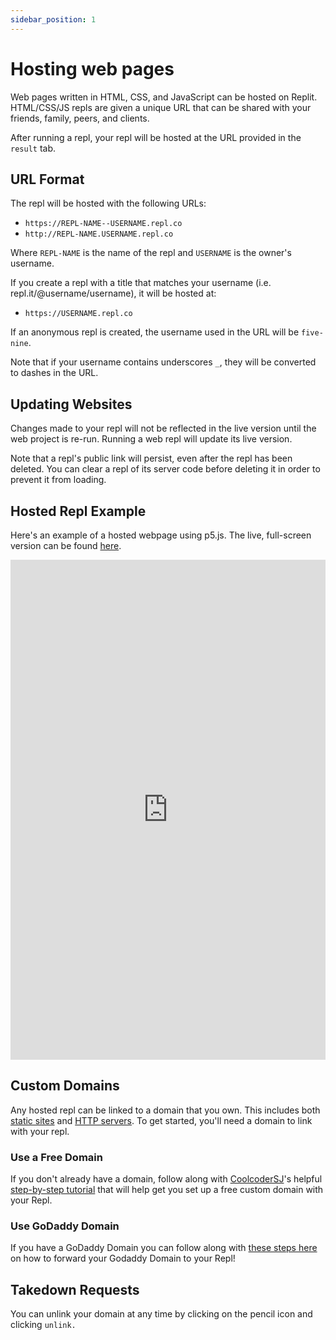 ```yaml
---
sidebar_position: 1
---
```


# Hosting web pages

Web pages written in HTML, CSS, and JavaScript can be hosted on Replit. HTML/CSS/JS repls are given a unique URL that can be shared with your friends, family, peers, and clients.

After running a repl, your repl will be hosted at the URL provided in the `result` tab.

## URL Format

The repl will be hosted with the following URLs:
* `https://REPL-NAME--USERNAME.repl.co`
* `http://REPL-NAME.USERNAME.repl.co`

Where `REPL-NAME` is the name of the repl and `USERNAME` is the owner's username.

If you create a repl with a title that matches your username (i.e. repl.it/@username/username), it will be hosted at:
* `https://USERNAME.repl.co`

If an anonymous repl is created, the username used in the URL will be `five-nine`.

Note that if your username contains underscores `_`, they will be converted to dashes in the URL.

## Updating Websites

Changes made to your repl will not be reflected in the live version until the web project is re-run. Running a web repl will update its live version.

Note that a repl's public link will persist, even after the repl has been deleted. You can clear a repl of its server code before deleting it in order to prevent it from loading.

## Hosted Repl Example

Here's an example of a hosted webpage using p5.js. The live, full-screen version can be found [here](https://p5-demo--timmy_i_chen.repl.co).

<iframe height="800px" width="100%" src="https://replit.com/@timmy_i_chen/p5-demo?lite=true" scrolling="no" frameborder="no" allowtransparency="true" allowfullscreen="true" sandbox="allow-forms allow-pointer-lock allow-popups allow-same-origin allow-scripts allow-modals"></iframe>

## Custom Domains

Any hosted repl can be linked to a domain that you own. This includes both [static sites](#hosting-a-web-site) and [HTTP servers](/hosting/deploying-http-servers). To get started, you'll need a domain to link with your repl. 


### Use a Free Domain

If you don't already have a domain, follow along with [CoolcoderSJ](https://replit.com/@CoolCoderSJ)'s helpful [step-by-step tutorial](https://replit.com/talk/learn/Link-Domains-with-Replit/124838) that will help get you set up a free custom domain with your Repl.

### Use GoDaddy Domain

If you have a GoDaddy Domain you can follow along with [these steps here](https://ca.godaddy.com/help/forward-my-godaddy-domain-12123) on how to forward your Godaddy Domain to your Repl!


## Takedown Requests

You can unlink your domain at any time by clicking on the pencil icon and clicking `unlink.`
